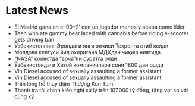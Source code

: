 # Latest News
-  El Madrid gana en el 90+2′ con un jugador menos y acaba como líder
-  Teen who ate gummy bear laced with cannabis before riding e-scooter gets driving ban
-  Ўзбекистоннинг Эрондаги янги элчиси Теҳронга етиб келди
-  Молдова келгуси йил охиригача МДҲдан чиқиш ниятида
-  “NASA” коинотда “арча”ни суратга олди
-  Ўзбекистондаги Хитой компаниялари сони 1800 дан ошди
-  Vin Diesel accused of sexually assaulting a former assistant
-  Vin Diesel accused of sexually assaulting a former assistant
-  Trên lòng hồ thuỷ điện Thượng Kon Tum
-  Thanh tra tài chính kiến nghị xử lý trên 107.000 tỷ đồng, tăng vọt so với cùng kỳ
